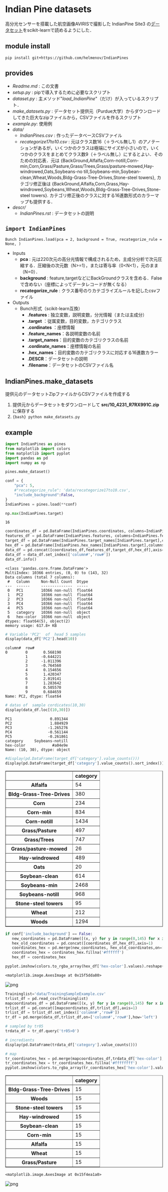 # Indian Pine datasets

高分光センサーを搭載した航空画像AVIRISで撮影した IndianPine Site3 の[データセット]をscikit-learnで読めるようにした．

[データセット]:https://purr.purdue.edu/publications/1947/1

## module install

```{shell}
pip install git+https://github.com/helmenov/IndianPines
```

## provides

- *Readme.md* : この文書
- *setup.py* : pipで導入するために必要なスクリプト
- *dataset.py* : 主メソッド"*load_IndianPine*"（だけ）が入っているスクリプト．
- *make_datasets.py* : データセット提供元（Purdue大学）からダウンロードしてきた巨大なzipファイルから，CSVファイルを作るスクリプト
- *example.py*: 使用例
- *data/*
  - *IndianPines.csv* : 作ったデータベースCSVファイル
  - *recategorize17to10.csv* : 元はクラス数16（＋ラベル無し1）のアノテーションがあるが，いくつかのクラスは極端にサイズが小さいので，いくつかのクラスをまとめてクラス数9（＋ラベル無し）にするとよい．そのための対応表．元は {BackGround,Alfalfa,Corn-notill,Corn-min,Corn,Grass/Pasture,Grass/Trees,Grass/pasture-mowed,Hay-windrowed,Oats,Soybeans-no
till,Soybeans-min,Soybean-clean,Wheat,Woods,Bldg-Grass-Tree-Drives,Stone-steel towers}, カテゴリ修正後は {BackGround,Alfalfa,Corn,Grass,Hay-windrowed,Soybeans,Wheat,Woods,Bldg-Grass-Tree-Drives,Stone-steel towers}. カテゴリ修正後のクラスに対する16進数形式のカラーマップも提供する．
- *descr/*
  - *IndianPines.rst* : データセットの説明

## ```import IndianPines```

```{python}
Bunch IndianPines.load(pca = 2, background = True, recategorize_rule = None, )
```

- Inputs
  - **pca** : 元は220次元の高分光情報で構成されるため，主成分分析で次元圧縮する．圧縮後の次元数（N>=1），または寄与率（0<N<1），元のまま（N=0）．
  - **background** : feature,targetなどにBackGroundクラスを含める．Falseで含めない（座標によってデータレコードが無くなる）
  - **recategorize_rule** : クラス番号のりカテゴライズルールを記したcsvファイル
- Outputs
  - Bunch形式（scikit-learn互換）
    - **.features** : 独立変数，説明変数，分光情報（または主成分）
    - **.target** ：従属変数，目的変数，カテゴリクラス
    - **.cordinates** ：座標情報
    - **.feature_names**：各説明変数の名前
    - **.target_names**：目的変数のカテゴリクラスの名前
    - **.cordinate_names**：座標情報の名前
    - **.hex_names**：目的変数のカテゴリクラスに対応する16進数カラー
    - **.DESCR**：データセットの説明
    - **.filename**：データセットのCSVファイル名

## IndianPines.make_datasets

提供元のデータセットZipファイルからCSVファイルを作成する

1. 提供元からデータセットをダウンロードして **src/10_4231_R7RX991C.zip** に保存する
2. ```{bash} python make_datasets.py```


## example

```python
import IndianPines as pines
from matplotlib import colors
from matplotlib import pyplot
import pandas as pd
import numpy as np

pines.make_dataset()

conf = {
    "pca": 5,
    #"recategorize_rule": 'data/recategorize17to10.csv',
    "include_background":False,
}
IndianPines = pines.load(**conf)
```


```python
np.max(IndianPines.target)
```




    16




```python
coordinates_df = pd.DataFrame(IndianPines.coordinates, columns=IndianPines.coordinate_names)
features_df = pd.DataFrame(IndianPines.features, columns=IndianPines.feature_names)
target_df = pd.DataFrame(IndianPines.target_names[IndianPines.target],columns=['category'])
hex_df = pd.DataFrame(IndianPines.hex_names[IndianPines.target],columns=['hex-color'])
data_df = pd.concat([coordinates_df,features_df,target_df,hex_df],axis=1)
data_df = data_df.set_index(['column#','row#'])
data_df.info()
```

    <class 'pandas.core.frame.DataFrame'>
    MultiIndex: 10366 entries, (0, 0) to (143, 32)
    Data columns (total 7 columns):
     #   Column     Non-Null Count  Dtype
    ---  ------     --------------  -----
     0   PC1        10366 non-null  float64
     1   PC2        10366 non-null  float64
     2   PC3        10366 non-null  float64
     3   PC4        10366 non-null  float64
     4   PC5        10366 non-null  float64
     5   category   10366 non-null  object
     6   hex-color  10366 non-null  object
    dtypes: float64(5), object(2)
    memory usage: 617.8+ KB



```python
# Variable 'PC2'  of  head 5 samples
display(data_df['PC2'].head(10))
```


    column#  row#
    0        0       0.568190
             1      -0.644221
             2      -1.011396
             3      -0.764560
             4       0.154656
             5       1.420347
             6       2.019141
             7       1.283642
             8       0.505570
             9       0.684659
    Name: PC2, dtype: float64



```python
# datas of  sample cordicates(10,30)
display(data_df.loc[(10,30)])
```


    PC1                 0.891344
    PC2                 1.884929
    PC3                -1.265276
    PC4                -0.561144
    PC5                -0.261861
    category     Soybeans-notill
    hex-color            #a04e9e
    Name: (10, 30), dtype: object



```python
#display(pd.DataFrame(target_df['category'].value_counts()))
display(pd.DataFrame(target_df['category'].value_counts().sort_index()))
```


<div>
<style scoped>
    .dataframe tbody tr th:only-of-type {
        vertical-align: middle;
    }

    .dataframe tbody tr th {
        vertical-align: top;
    }

    .dataframe thead th {
        text-align: right;
    }
</style>
<table border="1" class="dataframe">
  <thead>
    <tr style="text-align: right;">
      <th></th>
      <th>category</th>
    </tr>
  </thead>
  <tbody>
    <tr>
      <th>Alfalfa</th>
      <td>54</td>
    </tr>
    <tr>
      <th>Bldg-Grass-Tree-Drives</th>
      <td>380</td>
    </tr>
    <tr>
      <th>Corn</th>
      <td>234</td>
    </tr>
    <tr>
      <th>Corn-min</th>
      <td>834</td>
    </tr>
    <tr>
      <th>Corn-notill</th>
      <td>1434</td>
    </tr>
    <tr>
      <th>Grass/Pasture</th>
      <td>497</td>
    </tr>
    <tr>
      <th>Grass/Trees</th>
      <td>747</td>
    </tr>
    <tr>
      <th>Grass/pasture-mowed</th>
      <td>26</td>
    </tr>
    <tr>
      <th>Hay-windrowed</th>
      <td>489</td>
    </tr>
    <tr>
      <th>Oats</th>
      <td>20</td>
    </tr>
    <tr>
      <th>Soybean-clean</th>
      <td>614</td>
    </tr>
    <tr>
      <th>Soybeans-min</th>
      <td>2468</td>
    </tr>
    <tr>
      <th>Soybeans-notill</th>
      <td>968</td>
    </tr>
    <tr>
      <th>Stone-steel towers</th>
      <td>95</td>
    </tr>
    <tr>
      <th>Wheat</th>
      <td>212</td>
    </tr>
    <tr>
      <th>Woods</th>
      <td>1294</td>
    </tr>
  </tbody>
</table>
</div>



```python
if conf['include_background'] == False:
   new_coordinates = pd.DataFrame([(x, y) for y in range(0,145) for x in range(0,145)],columns=['column#','row#'])
   hex_old_coordinates = pd.concat([coordinates_df,hex_df],axis=1)
   coordinates_hex = pd.merge(new_coordinates, hex_old_coordinates,on=['column#','row#'],how='left')
   coordinates_hex = cordinates_hex.fillna('#ffffff')
   hex_df = coordinates_hex

pyplot.imshow(colors.to_rgba_array(hex_df['hex-color'].values).reshape([145,145,4]))

```




    <matplotlib.image.AxesImage at 0x15f5dda80>





![png](output_6_1.png)




```python
Traininglist='data/TrainingSampleExample.csv'
trlist_df = pd.read_csv(Traininglist)
mapcoordinates_df = pd.DataFrame([(x, y) for y in range(0,145) for x in range(0,145)],columns=['column#','row#'])
trlist_df = pd.concat([mapcoordinates_df,trlist_df],axis=1)
trlist_df = trlist_df.set_index(['column#','row#'])
tr_df = pd.merge(data_df,trlist_df,on=['column#','row#'],how='left')

# sampled by tr05
trdata_df = tr_df.query('tr05>0')

# incredients
display(pd.DataFrame(trdata_df['category'].value_counts()))

# map
tr_coordinates_hex = pd.merge(mapcoordinates_df,trdata_df['hex-color'],on=['column#','row#'],how='left')
tr_coordinates_hex = tr_coordinates_hex.fillna('#ffffffff')
pyplot.imshow(colors.to_rgba_array(tr_coordinates_hex['hex-color'].values).reshape([145,145,4]))
```


<div>
<style scoped>
    .dataframe tbody tr th:only-of-type {
        vertical-align: middle;
    }

    .dataframe tbody tr th {
        vertical-align: top;
    }

    .dataframe thead th {
        text-align: right;
    }
</style>
<table border="1" class="dataframe">
  <thead>
    <tr style="text-align: right;">
      <th></th>
      <th>category</th>
    </tr>
  </thead>
  <tbody>
    <tr>
      <th>Bldg-Grass-Tree-Drives</th>
      <td>15</td>
    </tr>
    <tr>
      <th>Woods</th>
      <td>15</td>
    </tr>
    <tr>
      <th>Stone-steel towers</th>
      <td>15</td>
    </tr>
    <tr>
      <th>Hay-windrowed</th>
      <td>15</td>
    </tr>
    <tr>
      <th>Soybean-clean</th>
      <td>15</td>
    </tr>
    <tr>
      <th>Corn-min</th>
      <td>15</td>
    </tr>
    <tr>
      <th>Alfalfa</th>
      <td>15</td>
    </tr>
    <tr>
      <th>Wheat</th>
      <td>15</td>
    </tr>
    <tr>
      <th>Grass/Pasture</th>
      <td>15</td>
    </tr>
  </tbody>
</table>
</div>





    <matplotlib.image.AxesImage at 0x15f4ea1a0>





![png](output_7_2.png)


